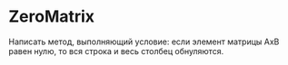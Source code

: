 # ZeroMatrix

Написать метод, выполняющий условие: если элемент матрицы AxB равен нулю, то вся строка и весь столбец обнуляются.
